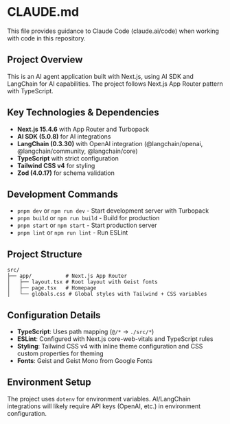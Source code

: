 # CLAUDE.md

This file provides guidance to Claude Code (claude.ai/code) when working with code in this repository.

## Project Overview

This is an AI agent application built with Next.js, using AI SDK and LangChain for AI capabilities. The project follows Next.js App Router pattern with TypeScript.

## Key Technologies & Dependencies

- **Next.js 15.4.6** with App Router and Turbopack
- **AI SDK (5.0.8)** for AI integrations
- **LangChain (0.3.30)** with OpenAI integration (@langchain/openai, @langchain/community, @langchain/core)
- **TypeScript** with strict configuration
- **Tailwind CSS v4** for styling
- **Zod (4.0.17)** for schema validation

## Development Commands

- `pnpm dev` or `npm run dev` - Start development server with Turbopack
- `pnpm build` or `npm run build` - Build for production
- `pnpm start` or `npm start` - Start production server
- `pnpm lint` or `npm run lint` - Run ESLint

## Project Structure

```
src/
├── app/           # Next.js App Router
│   ├── layout.tsx # Root layout with Geist fonts
│   ├── page.tsx   # Homepage
│   └── globals.css # Global styles with Tailwind + CSS variables
```

## Configuration Details

- **TypeScript**: Uses path mapping (`@/*` → `./src/*`)
- **ESLint**: Configured with Next.js core-web-vitals and TypeScript rules
- **Styling**: Tailwind CSS v4 with inline theme configuration and CSS custom properties for theming
- **Fonts**: Geist and Geist Mono from Google Fonts

## Environment Setup

The project uses `dotenv` for environment variables. AI/LangChain integrations will likely require API keys (OpenAI, etc.) in environment configuration.